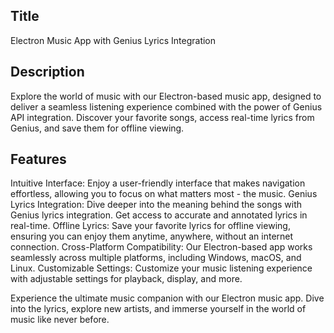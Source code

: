 ## Title
Electron Music App with Genius Lyrics Integration

## Description
Explore the world of music with our Electron-based music app, designed to deliver a seamless listening experience combined with the power of Genius API integration. Discover your favorite songs, access real-time lyrics from Genius, and save them for offline viewing.

## Features
Intuitive Interface: Enjoy a user-friendly interface that makes navigation effortless, allowing you to focus on what matters most - the music.
Genius Lyrics Integration: Dive deeper into the meaning behind the songs with Genius lyrics integration. Get access to accurate and annotated lyrics in real-time.
Offline Lyrics: Save your favorite lyrics for offline viewing, ensuring you can enjoy them anytime, anywhere, without an internet connection.
Cross-Platform Compatibility: Our Electron-based app works seamlessly across multiple platforms, including Windows, macOS, and Linux.
Customizable Settings: Customize your music listening experience with adjustable settings for playback, display, and more.

Experience the ultimate music companion with our Electron music app. Dive into the lyrics, explore new artists, and immerse yourself in the world of music like never before.